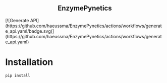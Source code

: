 <h2 align="center">
  EnzymePynetics
</h2>
[![Generate API](https://github.com/haeussma/EnzymePynetics/actions/workflows/generate_api.yaml/badge.svg)](https://github.com/haeussma/EnzymePynetics/actions/workflows/generate_api.yaml)

# Installation

```pyton
pip install 
```

